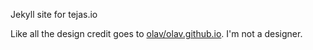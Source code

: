 Jekyll site for tejas.io

Like all the design credit goes to [olav/olav.github.io](https://github.com/olav/olav.github.com). I'm not a designer.